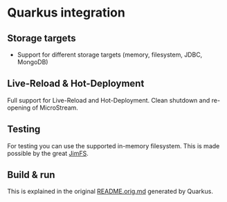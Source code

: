 # Quarkus integration

## Storage targets

- Support for different storage targets (memory, filesystem, JDBC, MongoDB)

## Live-Reload & Hot-Deployment

Full support for Live-Reload and Hot-Deployment. Clean shutdown and re-opening of MicroStream.

## Testing

For testing you can use the supported in-memory filesystem. This is made possible by the
great [JimFS](https://github.com/google/jimfs/).

## Build & run

This is explained in the original [README.orig.md](README.orig.md) generated by Quarkus.